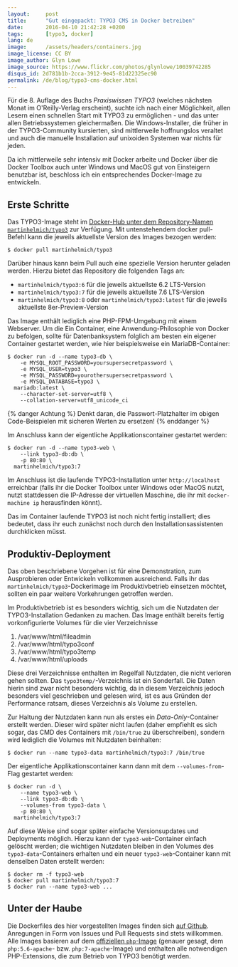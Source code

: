 ```yaml
---
layout:     post
title:      "Gut eingepackt: TYPO3 CMS in Docker betreiben"
date:       2016-04-10 21:42:28 +0200
tags:       [typo3, docker]
lang: de
image:      /assets/headers/containers.jpg
image_license: CC BY
image_author: Glyn Lowe
image_source: https://www.flickr.com/photos/glynlowe/10039742285
disqus_id: 2d781b1b-2cca-3912-9e45-81d22325ec90
permalink: /de/blog/typo3-cms-docker.html
---
```


Für die 8. Auflage des Buchs *Praxiswissen TYPO3* (welches nächsten Monat im O'Reilly-Verlag erscheint), suchte ich nach einer Möglichkeit, allen Lesern einen schnellen Start mit TYPO3 zu ermöglichen - und das unter allen Betriebssystemen gleichermaßen. Die Windows-Installer, die früher in der TYPO3-Community kursierten, sind mittlerweile hoffnungslos veraltet und auch die manuelle Installation auf unixoiden Systemen war nichts für jeden.

Da ich mittlerweile sehr intensiv mit Docker arbeite und Docker über die Docker Toolbox auch unter Windows und MacOS gut von Einsteigern benutzbar ist, beschloss ich ein entsprechendes Docker-Image zu entwickeln.

## Erste Schritte

Das TYPO3-Image steht im [Docker-Hub unter dem Repository-Namen `martinhelmich/typo3`][hub-typo3] zur Verfügung. Mit untenstehendem docker pull-Befehl kann die jeweils aktuellste Version des Images bezogen werden:

    $ docker pull martinhelmich/typo3

Darüber hinaus kann beim Pull auch eine spezielle Version herunter geladen werden. Hierzu bietet das Repository die folgenden Tags an:

  - `martinhelmich/typo3:6` für die jeweils aktuellste 6.2 LTS-Version
  - `martinhelmich/typo3:7` für die jeweils aktuellste 7.6 LTS-Version
  - `martinhelmich/typo3:8` oder `martinhelmich/typo3:latest` für die jeweils aktuellste 8er-Preview-Version

Das Image enthält lediglich eine PHP-FPM-Umgebung mit einem Webserver. Um die Ein Container, eine Anwendung-Philosophie von Docker zu befolgen, sollte für Datenbanksystem folglich am besten ein eigener Container gestartet werden, wie hier beispielsweise ein MariaDB-Container:

    $ docker run -d --name typo3-db \
        -e MYSQL_ROOT_PASSWORD=yoursupersecretpassword \
        -e MYSQL_USER=typo3 \
        -e MYSQL_PASSWORD=yourothersupersecretpassword \
        -e MYSQL_DATABASE=typo3 \
      mariadb:latest \
        --character-set-server=utf8 \
        --collation-server=utf8_unicode_ci

{% danger Achtung %}
  Denkt daran, die Passwort-Platzhalter im obigen Code-Beispielen mit sicheren Werten zu ersetzen!
{% enddanger %}

Im Anschluss kann der eigentliche Applikationscontainer gestartet werden:

    $ docker run -d --name typo3-web \
        --link typo3-db:db \
        -p 80:80 \
      martinhelmich/typo3:7

Im Anschluss ist die laufende TYPO3-Installation unter `http://localhost` erreichbar (falls ihr die Docker Toolbox unter Windows oder MacOS nutzt, nutzt stattdessen die IP-Adresse der virtuellen Maschine, die ihr mit `docker-machine ip` herausfinden könnt).

Das im Container laufende TYPO3 ist noch nicht fertig installiert; dies bedeutet, dass ihr euch zunächst noch durch den Installationsassistenten durchklicken müsst.

## Produktiv-Deployment

Das oben beschriebene Vorgehen ist für eine Demonstration, zum Ausprobieren oder Entwickeln vollkommen ausreichend. Falls ihr das `martinhelmich/typo3`-Dockerimage im Produktivbetrieb einsetzen möchtet, sollten ein paar weitere Vorkehrungen getroffen werden.

Im Produktivbetrieb ist es besonders wichtig, sich um die Nutzdaten der TYPO3-Installation Gedanken zu machen. Das Image enthält bereits fertig vorkonfigurierte Volumes für die vier Verzeichnisse

  1. /var/www/html/fileadmin
  2. /var/www/html/typo3conf
  3. /var/www/html/typo3temp
  4. /var/www/html/uploads

Diese drei Verzeichnisse enthalten im Regelfall Nutzdaten, die nicht verloren gehen sollten. Das `typo3temp/`-Verzeichnis ist ein Sonderfall. Die Daten hierin sind zwar nicht besonders wichtig, da in diesem Verzeichnis jedoch besonders viel geschrieben und gelesen wird, ist es aus Gründen der Performance ratsam, dieses Verzeichnis als Volume zu erstellen.

Zur Haltung der Nutzdaten kann nun als erstes ein *Data-Only*-Container erstellt werden. Dieser wird später nicht laufen (daher empfiehlt es sich sogar, das CMD des Containers mit `/bin/true` zu überschreiben), sondern wird lediglich die Volumes mit Nutzdaten beinhalten:

    $ docker run --name typo3-data martinhelmich/typo3:7 /bin/true

Der eigentliche Applikationscontainer kann dann mit dem `--volumes-from`-Flag gestartet werden:

    $ docker run -d \
        --name typo3-web \
        --link typo3-db:db \
        --volumes-from typo3-data \
        -p 80:80 \
      martinhelmich/typo3:7

Auf diese Weise sind sogar später einfache Versionsupdates und Deployments möglich. Hierzu kann der `typo3-web`-Container einfach gelöscht werden; die wichtigen Nutzdaten bleiben in den Volumes des `typo3-data`-Containers erhalten und ein neuer `typo3-web`-Container kann mit denselben Daten erstellt werden:

    $ docker rm -f typo3-web
    $ docker pull martinhelmich/typo3:7
    $ docker run --name typo3-web ...

## Unter der Haube

Die Dockerfiles des hier vorgestellten Images finden sich [auf Github][github]. Anregungen in Form von Issues und Pull Requests sind stets willkommen. Alle Images basieren auf dem [offiziellen `php`-Image][hub-php] (genauer gesagt, dem `php:5.6-apache`- bzw. `php:7-apache`-Image) und enthalten alle notwendigen PHP-Extensions, die zum Betrieb von TYPO3 benötigt werden.

[hub-typo3]: https://hub.docker.com/r/martinhelmich/typo3/
[hub-php]: https://hub.docker.com/_/php/
[github]: https://github.com/martin-helmich/docker-typo3
